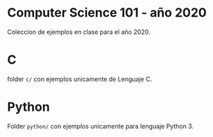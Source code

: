 # Computer Science 101 - año 2020

Coleccion de ejemplos en clase para el año 2020.

# C

folder `c/` con ejemplos unicamente de Lenguaje C.

# Python

Folder `python/` con ejemplos unicamente para lenguaje Python 3.